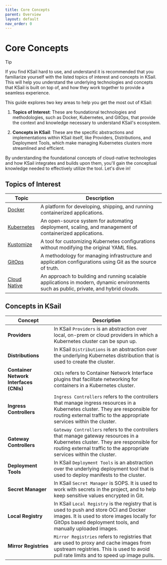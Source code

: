 ```yaml
---
title: Core Concepts
parent: Overview
layout: default
nav_order: 0
---
```


# Core Concepts

> [!TIP]
> If you find KSail hard to use, and understand it is recommended that you familiarize yourself with the listed topics of interest and concepts in KSail. This will help you understand the underlying technologies and concepts that KSail is built on top of, and how they work together to provide a seamless experience.

This guide explores two key areas to help you get the most out of KSail:

1. **Topics of Interest**: These are foundational technologies and methodologies, such as Docker, Kubernetes, and GitOps, that provide the context and knowledge necessary to understand KSail's ecosystem.

2. **Concepts in KSail**: These are the specific abstractions and implementations within KSail itself, like Providers, Distributions, and Deployment Tools, which make managing Kubernetes clusters more streamlined and efficient.

By understanding the foundational concepts of cloud-native technologies and how KSail integrates and builds upon them, you'll gain the conceptual knowledge needed to effectively utilize the tool. Let's dive in!

## Topics of Interest

<table>
  <thead>
    <tr>
      <th>Topic</th>
      <th>Description</th>
    </tr>
  </thead>
  <tbody>
    <tr>
      <td><a href="https://docs.docker.com/">Docker</a></td>
      <td>A platform for developing, shipping, and running containerized applications.</td>
    </tr>
    <tr>
      <td><a href="https://kubernetes.io/docs/home/">Kubernetes</a></td>
      <td>An open-source system for automating deployment, scaling, and management of containerized applications.</td>
    </tr>
    <tr>
      <td><a href="https://kubernetes-sigs.github.io/kustomize/">Kustomize</a></td>
      <td>A tool for customizing Kubernetes configurations without modifying the original YAML files.</td>
    </tr>
    <tr>
      <td><a href="https://www.gitops.tech/">GitOps</a></td>
      <td>A methodology for managing infrastructure and application configurations using Git as the source of truth.</td>
    </tr>
    <tr>
      <td><a href="https://www.cncf.io/">Cloud Native</a></td>
      <td>An approach to building and running scalable applications in modern, dynamic environments such as public, private, and hybrid clouds.</td>
    </tr>
  </tbody>
</table>

## Concepts in KSail

<table>
  <thead>
    <tr>
      <th>Concept</th>
      <th>Description</th>
    </tr>
  </thead>
  <tbody>
    <tr>
      <td><strong>Providers</strong></td>
      <td>In KSail <code>Providers</code> is an abstraction over local, on-prem or cloud providers in which a Kubernetes cluster can be spun up.</td>
    </tr>
    <tr>
      <td><strong>Distributions</strong></td>
      <td>In KSail <code>Distributions</code> is an abstraction over the underlying Kubernetes distribution that is used to create the cluster.</td>
    </tr>
    <tr>
      <td><strong>Container Network Interfaces (CNIs)</strong></td>
      <td><code>CNIs</code> refers to Container Network Interface plugins that facilitate networking for containers in a Kubernetes cluster.</td>
    </tr>
    <tr>
      <td><strong>Ingress Controllers</strong></td>
      <td><code>Ingress Controllers</code> refers to the controllers that manage ingress resources in a Kubernetes cluster. They are responsible for routing external traffic to the appropriate services within the cluster.</td>
    </tr>
    <tr>
      <td><strong>Gateway Controllers</strong></td>
      <td><code>Gateway Controllers</code> refers to the controllers that manage gateway resources in a Kubernetes cluster. They are responsible for routing external traffic to the appropriate services within the cluster.</td>
    </tr>
    <tr>
      <td><strong>Deployment Tools</strong></td>
      <td>In KSail <code>Deployment Tools</code> is an abstraction over the underlying deployment tool that is used to deploy manifests to the cluster.</td>
    </tr>
    <tr>
      <td><strong>Secret Manager</strong></td>
      <td>In KSail <code>Secret Manager</code> is SOPS. It is used to work with secrets in the project, and to help keep sensitive values encrypted in Git.</td>
    </tr>
    <tr>
      <td><strong>Local Registry</strong></td>
      <td>In KSail <code>Local Registry</code> is the registry that is used to push and store OCI and Docker images. It is used to store images locally for GitOps based deployment tools, and manually uploaded images.</td>
    </tr>
    <tr>
      <td><strong>Mirror Registries</strong></td>
      <td><code>Mirror Registries</code> refers to registries that are used to proxy and cache images from upstream registries. This is used to avoid pull rate limits and to speed up image pulls.</td>
    </tr>
  </tbody>
</table>
